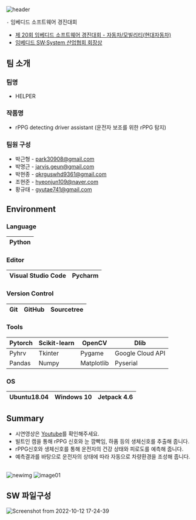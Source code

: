 ![header](https://capsule-render.vercel.app/api?type=waving&color=auto&height=250&section=header&text=📕2022ESWContest_mobility_6067%20&fontSize=40)

`-` 임베디드 소프트웨어 경진대회
- [제 20회 임베디드 소프트웨어 경진대회 - 자동차/모빌리티(현대자동차)](https://www.eswcontest.or.kr/competition/industry.php)
- [임베디드 SW·System 산업협회 회장상](https://www.eswcontest.or.kr/community/notice.php?ptype=view&idx=4381&page=&code=notice)

## 팀 소개
### 팀명
- HELPER

### 작품명
- rPPG detecting driver assistant (운전자 보조를 위한 rPPG 탐지)

### 팀원 구성
- 박근형 - park30908@gmail.com
- 박명근 - jarvis.geun@gmail.com
- 박현종 - qkrguswhd9361@gmail.com 
- 조현준 - hyeonjun109@naver.com
- 황규태 - gyutae741@gmail.com

## Environment
###  Language
|Python|
|---|

### Editor
|Visual Studio Code|Pycharm|
|---|---|

### Version Control
|Git|GitHub|Sourcetree|
|---|---|---|

### Tools
|Pytorch|Scikit-learn|OpenCV|Dlib|
|---|---|---|---|
|Pyhrv|Tkinter|Pygame|Google Cloud API|
|Pandas|Numpy|Matplotlib|Pyserial|

### OS
|Ubuntu18.04|Windows 10|Jetpack 4.6|
|---|---|---|

## Summary
- 시연영상은 [Youtube](https://www.youtube.com/watch?v=nHCmidi_75A&ab_channel=Jarvis-Geun)를 확인해주세요.
- 빌트인 캠을 통해 rPPG 신호와 눈 깜빡임, 하품 등의 생체신호를 추출해 줍니다.
- rPPG신호와 생체신호를 통해 운전자의 건강 상태와 피로도를 예측해 줍니다.
- 예측결과를 바탕으로 운전자의 상태에 따라 자동으로 차량환경을 조성해 줍니다.<br><br>

![newimg](https://user-images.githubusercontent.com/69515694/195304248-77b90873-9d2b-4c35-850b-997c326633e0.png)
![image01](https://user-images.githubusercontent.com/69515694/195301468-94a12305-6f2e-4205-a50f-dc9c76b13ffd.png)


## SW 파일구성
![Screenshot from 2022-10-12 17-24-39](https://user-images.githubusercontent.com/69515694/195302409-08dea94f-c6c2-40c6-b08a-42c35e572737.png)


